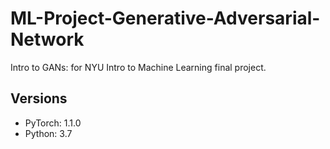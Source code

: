 # ML-Project-Generative-Adversarial-Network
Intro to GANs: for NYU Intro to Machine Learning final project.

## Versions
- PyTorch: 1.1.0
- Python: 3.7

